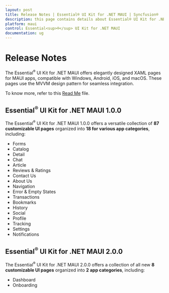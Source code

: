 ```yaml
---
layout: post
title: Release Notes | Essential® UI Kit for .NET MAUI | Syncfusion®
description: this page contains details about Essential® UI Kit for .NET MAUI Release notes History | Syncfusion®
platform: maui
control: Essential<sup>®</sup> UI Kit for .NET MAUI
documentation: ug
---
```


# Release Notes

The Essential<sup>®</sup> UI Kit for .NET MAUI offers elegantly designed XAML pages for MAUI apps, compatible with Windows, Android, iOS, and macOS. These pages use the MVVM design pattern for seamless integration.

To know more, refer to this [Read Me](https://github.com/syncfusion/essential-ui-kit-for-.net-maui/blob/master/README.md) file. 

## Essential<sup>®</sup> UI Kit for .NET MAUI 1.0.0

The Essential<sup>®</sup> UI Kit for .NET MAUI 1.0.0 offers a versatile collection of **87 customizable UI pages** organized into **18 for various app categories**, including:

* Forms
* Catalog
* Detail
* Chat
* Article
* Reviews & Ratings
* Contact Us
* About Us
* Navigation
* Error & Empty States
* Transactions
* Bookmarks
* History
* Social
* Profile
* Tracking
* Settings
* Notifications

## Essential<sup>®</sup> UI Kit for .NET MAUI 2.0.0

The Essential<sup>®</sup> UI Kit for .NET MAUI 2.0.0 offers a collection of all new **8 customizable UI pages** organized into **2 app categories**, including:

* Dashboard
* Onboarding